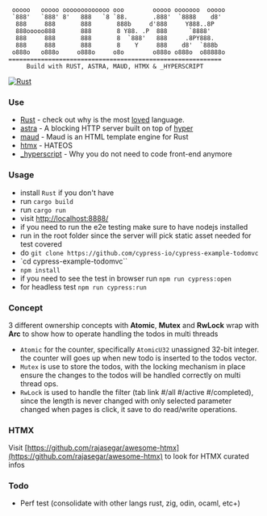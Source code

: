 
     ooooo   ooooo ooooooooooooo ooo        ooooo ooooooo  ooooo 
     `888'   `888' 8'   888   `8 `88.       .888'  `8888    d8'  
      888     888       888       888b     d'888     Y888..8P    
      888ooooo888       888       8 Y88. .P  888      `8888'     
      888     888       888       8  `888'   888     .8PY888.    
      888     888       888       8    Y     888    d8'  `888b   
     o888o   o888o     o888o     o8o        o888o o888o  o88888o
    ===========================================================
         Build with RUST, ASTRA, MAUD, HTMX & _HYPERSCRIPT

[![Rust](https://github.com/syarul/todomvc-rust-astra-maud-htmx-_hyperscript/actions/workflows/rust.yml/badge.svg)](https://github.com/syarul/todomvc-rust-astra-maud-htmx-_hyperscript/actions/workflows/rust.yml)
### Use
- [Rust](https://www.rust-lang.org/) - check out why is the most [loved](https://survey.stackoverflow.co/2023/#programming-scripting-and-markup-languages) language.
- [astra](https://github.com/ibraheemdev/astra) - A blocking HTTP server built on top of [hyper](https://github.com/hyperium/hyper)
- [maud](https://github.com/lambda-fairy/maud) - Maud is an HTML template engine for Rust
- [htmx](https://htmx.org/) - HATEOS
- [_hyperscript](https://hyperscript.org/) - Why you do not need to code front-end anymore

### Usage
- install `Rust` if you don't have
- run `cargo build`
- run `cargo run`
- visit [http://localhost:8888/](http://localhost:8888/)
- if you need to run the e2e testing make sure to have nodejs installed
- run in the root folder since the server will pick static asset needed for test covered
- do `git clone https://github.com/cypress-io/cypress-example-todomvc`
- `cd cypress-example-todomvc``
- `npm install`
- if you need to see the test in browser run `npm run cypress:open`
- for headless test `npm run cypress:run`

### Concept
3 different ownership concepts with **Atomic**, **Mutex** and **RwLock** wrap with **Arc** to show how to operate handling the todos in multi threads
- `Atomic` for the counter, specifically `AtomicU32` unassigned 32-bit integer. the counter will goes up when new todo is inserted to the todos vector.
- `Mutex` is use to store the todos, with the locking mechanism in place ensure the changes to the todos will be handled correctly on multi thread ops.
- `RwLock` is used to handle the filter (tab link #/all #/active #/completed), since the length is never changed with only selected parameter changed when pages is click, it save to do read/write operations.

### HTMX
Visit [https://github.com/rajasegar/awesome-htmx](https://github.com/rajasegar/awesome-htmx) to look for HTMX curated infos

### Todo
- Perf test (consolidate with other langs rust, zig, odin, ocaml, etc+)
